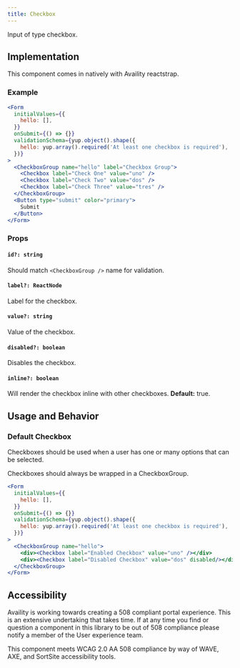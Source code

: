 ```yaml
---
title: Checkbox
---
```

Input of type checkbox. 

## Implementation
This component comes in natively with Availity reactstrap. 

### Example

```jsx live=true viewCode=true
<Form
  initialValues={{
    hello: [],
  }}
  onSubmit={() => {}}
  validationSchema={yup.object().shape({
    hello: yup.array().required('At least one checkbox is required'),
  })}
>
  <CheckboxGroup name="hello" label="Checkbox Group">
    <Checkbox label="Check One" value="uno" />
    <Checkbox label="Check Two" value="dos" />
    <Checkbox label="Check Three" value="tres" />
  </CheckboxGroup>
  <Button type="submit" color="primary">
    Submit
  </Button>
</Form>
```

### Props

#### `id?: string`
Should match `<CheckboxGroup />` name for validation.

#### `label?: ReactNode`
Label for the checkbox.

#### `value?: string`
Value of the checkbox.

#### `disabled?: boolean`
Disables the checkbox.

#### `inline?: boolean`
Will render the checkbox inline with other checkboxes. **Default:** true.



## Usage and Behavior

### Default Checkbox

Checkboxes should be used when a user has one or many options that can be selected. 

<div class="disclaimer">
  Checkboxes should always be wrapped in a CheckboxGroup.
</div>


```jsx live=true viewCode=false
<Form
  initialValues={{
    hello: [],
  }}
  onSubmit={() => {}}
  validationSchema={yup.object().shape({
    hello: yup.array().required('At least one checkbox is required'),
  })}
>
  <CheckboxGroup name="hello">
    <div><Checkbox label="Enabled Checkbox" value="uno" /></div>
    <div><Checkbox label="Disabled Checkbox" value="dos" disabled/></div>
  </CheckboxGroup>
</Form>
```

##  Accessibility

Availity is working towards creating a 508 compliant portal experience. This is an extensive undertaking that takes time. 
If at any time you find or question a component in this library to be out of 508 compliance please notify a member of the
User experience team.

<div class="disclaimer">
  This component meets WCAG 2.0 AA 508 compliance by way of WAVE, AXE, and SortSite accessibility tools.
</div>
